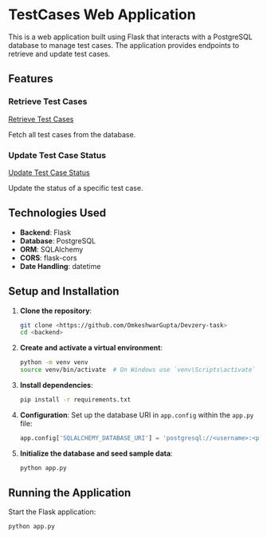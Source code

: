 # TestCases Web Application

This is a web application built using Flask that interacts with a PostgreSQL database to manage test cases. The application provides endpoints to retrieve and update test cases.

## Features

### Retrieve Test Cases

[Retrieve Test Cases](/image/Screenshot2024-07-25113513.png)

Fetch all test cases from the database.

### Update Test Case Status

[Update Test Case Status](image/Screenshot2024-07-25113529.png)

Update the status of a specific test case.

## Technologies Used

- **Backend**: Flask
- **Database**: PostgreSQL
- **ORM**: SQLAlchemy
- **CORS**: flask-cors
- **Date Handling**: datetime

## Setup and Installation

1. **Clone the repository**:
    ```bash
    git clone <https://github.com/OmkeshwarGupta/Devzery-task>
    cd <backend>
    ```

2. **Create and activate a virtual environment**:
    ```bash
    python -m venv venv
    source venv/bin/activate  # On Windows use `venv\Scripts\activate`
    ```

3. **Install dependencies**:
    ```bash
    pip install -r requirements.txt
    ```

4. **Configuration**: Set up the database URI in `app.config` within the `app.py` file:
    ```python
    app.config['SQLALCHEMY_DATABASE_URI'] = 'postgresql://<username>:<password>@<host>/<database>'
    ```

5. **Initialize the database and seed sample data**:
    ```bash
    python app.py
    ```

## Running the Application

Start the Flask application:

```bash
python app.py
